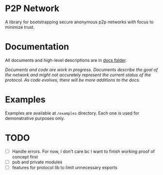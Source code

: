 # P2P Network

A library for bootstrapping secure anonymous p2p networks with focus to minimize
trust.

# Documentation

All documents and high-level descriptions are in [docs folder](docs).

*Documents and code are work in progress.
Documents describe the goal of the network and might not accurately
represent the current status of the protocol. As code evolves, there will be
more additions to the docs.*

# Examples

Examples are available at `/examples` directory. Each one is used for demonstrative
purposes only.

# TODO
- [ ] Handle errors. For now, I don't care bc I want to finish working
proof of concept first
- [ ] pub and private modules
- [ ] features for protocol lib to limit unnecessary exports 
